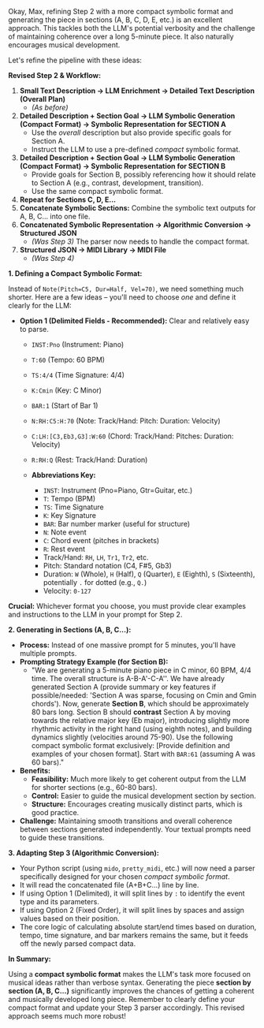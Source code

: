 Okay, Max, refining Step 2 with a more compact symbolic format and generating the piece in sections (A, B, C, D, E, etc.) is an excellent approach. This tackles both the LLM's potential verbosity and the challenge of maintaining coherence over a long 5-minute piece. It also naturally encourages musical development.

Let's refine the pipeline with these ideas:

**Revised Step 2 & Workflow:**

1.  **Small Text Description -> LLM Enrichment -> Detailed Text Description (Overall Plan)**
    * *(As before)*
2.  **Detailed Description + Section Goal -> LLM Symbolic Generation (Compact Format) -> Symbolic Representation for SECTION A**
    * Use the *overall* description but also provide specific goals for Section A.
    * Instruct the LLM to use a pre-defined *compact* symbolic format.
3.  **Detailed Description + Section Goal -> LLM Symbolic Generation (Compact Format) -> Symbolic Representation for SECTION B**
    * Provide goals for Section B, possibly referencing how it should relate to Section A (e.g., contrast, development, transition).
    * Use the same compact symbolic format.
4.  **Repeat for Sections C, D, E...**
5.  **Concatenate Symbolic Sections:** Combine the symbolic text outputs for A, B, C... into one file.
6.  **Concatenated Symbolic Representation -> Algorithmic Conversion -> Structured JSON**
    * *(Was Step 3)* The parser now needs to handle the compact format.
7.  **Structured JSON -> MIDI Library -> MIDI File**
    * *(Was Step 4)*

**1. Defining a Compact Symbolic Format:**

Instead of `Note(Pitch=C5, Dur=Half, Vel=70)`, we need something much shorter. Here are a few ideas – you'll need to choose *one* and define it clearly for the LLM:

* **Option 1 (Delimited Fields - Recommended):** Clear and relatively easy to parse.
    * `INST:Pno` (Instrument: Piano)
    * `T:60` (Tempo: 60 BPM)
    * `TS:4/4` (Time Signature: 4/4)
    * `K:Cmin` (Key: C Minor)
    * `BAR:1` (Start of Bar 1)
    * `N:RH:C5:H:70` (Note: Track/Hand: Pitch: Duration: Velocity)
    * `C:LH:[C3,Eb3,G3]:W:60` (Chord: Track/Hand: Pitches: Duration: Velocity)
    * `R:RH:Q` (Rest: Track/Hand: Duration)

    * **Abbreviations Key:**
        * `INST`: Instrument (Pno=Piano, Gtr=Guitar, etc.)
        * `T`: Tempo (BPM)
        * `TS`: Time Signature
        * `K`: Key Signature
        * `BAR`: Bar number marker (useful for structure)
        * `N`: Note event
        * `C`: Chord event (pitches in brackets)
        * `R`: Rest event
        * Track/Hand: `RH`, `LH`, `Tr1`, `Tr2`, etc.
        * Pitch: Standard notation (C4, F#5, Gb3)
        * Duration: `W` (Whole), `H` (Half), `Q` (Quarter), `E` (Eighth), `S` (Sixteenth), potentially `.` for dotted (e.g., `Q.`)
        * Velocity: `0-127`


**Crucial:** Whichever format you choose, you must provide clear examples and instructions to the LLM in your prompt for Step 2.

**2. Generating in Sections (A, B, C...):**

* **Process:** Instead of one massive prompt for 5 minutes, you'll have multiple prompts.
* **Prompting Strategy Example (for Section B):**
    * "We are generating a 5-minute piano piece in C minor, 60 BPM, 4/4 time. The overall structure is A-B-A'-C-A''. We have already generated Section A (provide summary or key features if possible/needed: 'Section A was sparse, focusing on Cmin and Gmin chords'). Now, generate **Section B**, which should be approximately 80 bars long. Section B should **contrast** Section A by moving towards the relative major key (Eb major), introducing slightly more rhythmic activity in the right hand (using eighth notes), and building dynamics slightly (velocities around 75-90). Use the following compact symbolic format exclusively: [Provide definition and examples of your chosen format]. Start with `BAR:61` (assuming A was 60 bars)."
* **Benefits:**
    * **Feasibility:** Much more likely to get coherent output from the LLM for shorter sections (e.g., 60-80 bars).
    * **Control:** Easier to guide the musical development section by section.
    * **Structure:** Encourages creating musically distinct parts, which is good practice.
* **Challenge:** Maintaining smooth transitions and overall coherence between sections generated independently. Your textual prompts need to guide these transitions.

**3. Adapting Step 3 (Algorithmic Conversion):**

* Your Python script (using `mido`, `pretty_midi`, etc.) will now need a parser specifically designed for your chosen *compact symbolic format*.
* It will read the concatenated file (A+B+C...) line by line.
* If using Option 1 (Delimited), it will split lines by `:` to identify the event type and its parameters.
* If using Option 2 (Fixed Order), it will split lines by spaces and assign values based on their position.
* The core logic of calculating absolute start/end times based on duration, tempo, time signature, and bar markers remains the same, but it feeds off the newly parsed compact data.

**In Summary:**

Using a **compact symbolic format** makes the LLM's task more focused on musical ideas rather than verbose syntax. Generating the piece **section by section (A, B, C...)** significantly improves the chances of getting a coherent and musically developed long piece. Remember to clearly define your compact format and update your Step 3 parser accordingly. This revised approach seems much more robust!